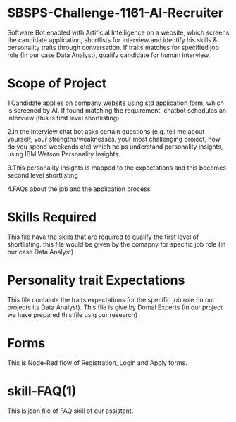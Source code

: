# SBSPS-Challenge-1161-AI-Recruiter
Software Bot enabled with Artificial Intelligence on a website, which screens the candidate application, shortlists for interview and identify his skills & personality traits through conversation. If traits matches for specified job role (In our case Data Analyst), qualify candidate for human interview.

# Scope of Project
1.Candidate applies on company website using std application form, which is screened by AI. If found matching the requirement, chatbot schedules an interview (this is first level shortlisting).

2.In the interview chat bot asks certain questions (e.g. tell me about yourself, your strengths/weaknesses, your most challenging project, how do you spend weekends etc) which helps understand personality insights, using IBM Watson Personality Insights.

3.This personality insights is mapped to the expectations and this becomes second level shortlisting

4.FAQs about the job and the application process

# Skills Required 
This file have the skills that are required to qualify the first level of shortlisting. this file would be given by the comapny for specific job role (in our case Data Analyst)

# Personality trait Expectations
This file containts the traits expectations for the specific job role (In our projects its Data Analyst).
This file is give by Domai Experts (In our project we have prepared this file usig our research)

# Forms 
This is Node-Red flow of Registration, Login and Apply forms.

# skill-FAQ(1)
This is json file of FAQ skill of our assistant.  
